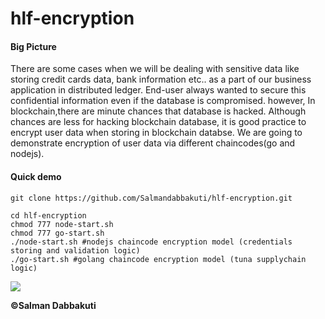 # hlf-encryption

#### Big Picture

There are some cases when we will be dealing with sensitive data like storing credit cards data, bank information etc.. as a part of our business application in distributed ledger.
End-user always wanted to secure this confidential information even if the database is compromised. however, In blockchain,there are minute chances that database is hacked. 
Although chances are less for hacking blockchain database, it is good practice to encrypt user data when storing in blockchain databse. 
We are going to demonstrate encryption of user data via different chaincodes(go and nodejs).

#### Quick demo

```
git clone https://github.com/Salmandabbakuti/hlf-encryption.git

cd hlf-encryption
chmod 777 node-start.sh
chmod 777 go-start.sh
./node-start.sh #nodejs chaincode encryption model (credentials storing and validation logic)
./go-start.sh #golang chaincode encryption model (tuna supplychain logic)

```
<img aligin="center" src ="https://github.com/Salmandabbakuti/hlf-encryption/blob/master/db.jpg">


**©Salman Dabbakuti**
